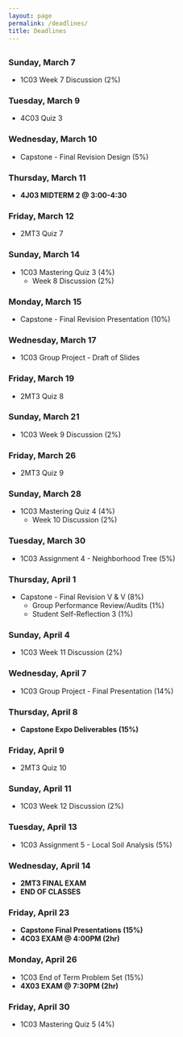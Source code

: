 ```yaml
---
layout: page
permalink: /deadlines/
title: Deadlines
---
```



<h2 id="hdr" class="page-heading" style="text-align: center"></h2>

<script type="text/javascript">
    var d = new Date();
    var month = new Array(12);
    month[0] = "January";
    month[1] = "February";
    month[2] = "March";
    month[3] = "April";
    month[4] = "May";
    month[5] = "June";
    month[6] = "July";
    month[7] = "August";
    month[8] = "September";
    month[9] = "October";
    month[10] = "November";
    month[11] = "December";
    
    var weekday = new Array(7);
    weekday[0] = "Sunday";
    weekday[1] = "Monday";
    weekday[2] = "Tuesday";
    weekday[3] = "Wednesday";
    weekday[4] = "Thursday";
    weekday[5] = "Friday";
    weekday[6] = "Saturday";

    var day = weekday[d.getDay()];

    var mon = month[d.getMonth()];
    var n = d.getDate();

    document.getElementById("hdr").innerHTML = `Today is ${day}, ${mon} ${n}`;
</script>

### Sunday, March 7
- 1C03 Week 7 Discussion (2%)

### Tuesday, March 9
- 4C03 Quiz 3

### Wednesday, March 10
- Capstone - Final Revision Design (5%)

### Thursday, March 11
- **4J03 MIDTERM 2 @ 3:00-4:30**

### Friday, March 12
- 2MT3 Quiz 7

### Sunday, March 14
- 1C03 Mastering Quiz 3 (4%)
    - Week 8 Discussion (2%)

### Monday, March 15
- Capstone - Final Revision Presentation (10%)

### Wednesday, March 17
- 1C03 Group Project - Draft of Slides

### Friday, March 19
- 2MT3 Quiz 8

### Sunday, March 21
- 1C03 Week 9 Discussion (2%)

### Friday, March 26
- 2MT3 Quiz 9

### Sunday, March 28
- 1C03 Mastering Quiz 4 (4%)
    - Week 10 Discussion (2%)

### Tuesday, March 30
- 1C03 Assignment 4 - Neighborhood Tree (5%)

### Thursday, April 1
- Capstone - Final Revision V & V (8%)
    - Group Performance Review/Audits (1%)
    - Student Self-Reflection 3 (1%)

### Sunday, April 4
- 1C03 Week 11 Discussion (2%)

### Wednesday, April 7
- 1C03 Group Project - Final Presentation (14%)

### Thursday, April 8
- **Capstone Expo Deliverables (15%)**

### Friday, April 9
- 2MT3 Quiz 10

### Sunday, April 11
- 1C03 Week 12 Discussion (2%)

### Tuesday, April 13
- 1C03 Assignment 5 - Local Soil Analysis (5%)

### Wednesday, April 14
- **2MT3 FINAL EXAM**
- **END OF CLASSES**

### Friday, April 23
- **Capstone Final Presentations (15%)**
- **4C03 EXAM @ 4:00PM (2hr)**

### Monday, April 26
- 1C03 End of Term Problem Set (15%)
- **4X03 EXAM @ 7:30PM (2hr)**

### Friday, April 30
- 1C03 Mastering Quiz 5 (4%)